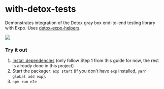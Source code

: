 # with-detox-tests

Demonstrates integration of the Detox gray box end-to-end testing library with Expo. Uses [detox-expo-helpers](https://github.com/expo/detox-expo-helpers).

![](https://raw.githubusercontent.com/expo/with-detox-tests/master/example.gif)

### Try it out

1. [Install dependencies](https://github.com/wix/detox/blob/master/docs/Introduction.GettingStarted.md#step-1-install-dependencies) (only follow Step 1 from this guide for now, the rest is already done in this project)
2. Start the packager: `exp start` (if you don't have `exp` installed, `yarn global add exp`).
3. `npm run e2e`
